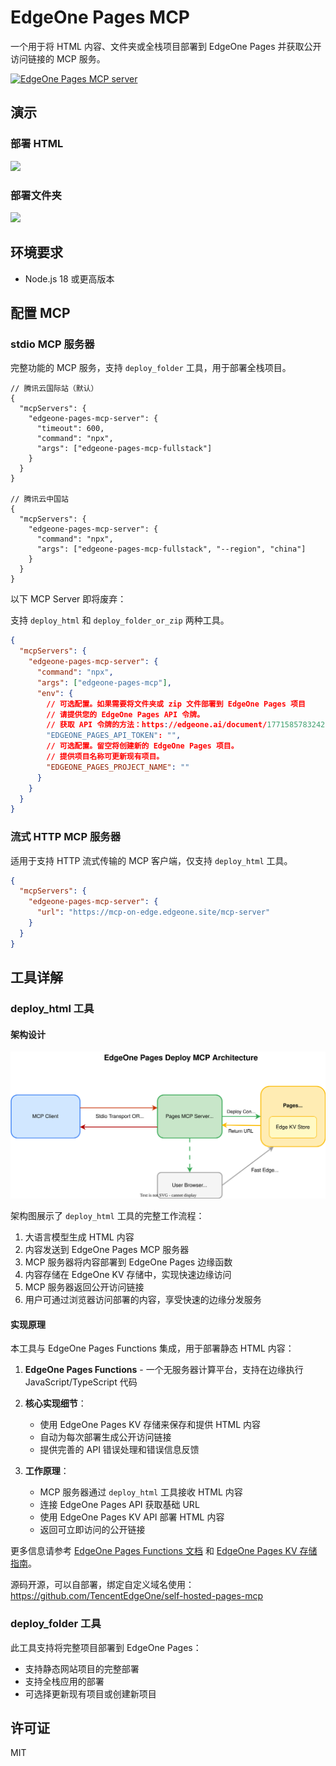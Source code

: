# EdgeOne Pages MCP

一个用于将 HTML 内容、文件夹或全栈项目部署到 EdgeOne Pages 并获取公开访问链接的 MCP 服务。

<a href="https://glama.ai/mcp/servers/@TencentEdgeOne/edgeone-pages-mcp">
  <img width="380" height="200" src="https://glama.ai/mcp/servers/@TencentEdgeOne/edgeone-pages-mcp/badge" alt="EdgeOne Pages MCP server" />
</a>

## 演示

### 部署 HTML

![](https://cdnstatic.tencentcs.com/edgeone/pages/assets/U_GpJ-1746519327306.gif)

### 部署文件夹

![](https://cdnstatic.tencentcs.com/edgeone/pages/assets/kR_Kk-1746519251292.gif)

## 环境要求

- Node.js 18 或更高版本

## 配置 MCP

### stdio MCP 服务器

完整功能的 MCP 服务，支持 `deploy_folder` 工具，用于部署全栈项目。

```jsonc
// 腾讯云国际站（默认）
{
  "mcpServers": {
    "edgeone-pages-mcp-server": {
      "timeout": 600,
      "command": "npx",
      "args": ["edgeone-pages-mcp-fullstack"]
    }
  }
}

// 腾讯云中国站
{
  "mcpServers": {
    "edgeone-pages-mcp-server": {
      "command": "npx",
      "args": ["edgeone-pages-mcp-fullstack", "--region", "china"]
    }
  }
}
```

以下 MCP Server 即将废弃：

支持 `deploy_html` 和 `deploy_folder_or_zip` 两种工具。

```json
{
  "mcpServers": {
    "edgeone-pages-mcp-server": {
      "command": "npx",
      "args": ["edgeone-pages-mcp"],
      "env": {
        // 可选配置。如果需要将文件夹或 zip 文件部署到 EdgeOne Pages 项目
        // 请提供您的 EdgeOne Pages API 令牌。
        // 获取 API 令牌的方法：https://edgeone.ai/document/177158578324279296
        "EDGEONE_PAGES_API_TOKEN": "",
        // 可选配置。留空将创建新的 EdgeOne Pages 项目。
        // 提供项目名称可更新现有项目。
        "EDGEONE_PAGES_PROJECT_NAME": ""
      }
    }
  }
}
```

### 流式 HTTP MCP 服务器

适用于支持 HTTP 流式传输的 MCP 客户端，仅支持 `deploy_html` 工具。

```json
{
  "mcpServers": {
    "edgeone-pages-mcp-server": {
      "url": "https://mcp-on-edge.edgeone.site/mcp-server"
    }
  }
}
```

## 工具详解

### deploy_html 工具

#### 架构设计

![EdgeOne Pages MCP 架构图](./assets/architecture.svg)

架构图展示了 `deploy_html` 工具的完整工作流程：

1. 大语言模型生成 HTML 内容
2. 内容发送到 EdgeOne Pages MCP 服务器
3. MCP 服务器将内容部署到 EdgeOne Pages 边缘函数
4. 内容存储在 EdgeOne KV 存储中，实现快速边缘访问
5. MCP 服务器返回公开访问链接
6. 用户可通过浏览器访问部署的内容，享受快速的边缘分发服务

#### 实现原理

本工具与 EdgeOne Pages Functions 集成，用于部署静态 HTML 内容：

1. **EdgeOne Pages Functions** - 一个无服务器计算平台，支持在边缘执行 JavaScript/TypeScript 代码

2. **核心实现细节**：

   - 使用 EdgeOne Pages KV 存储来保存和提供 HTML 内容
   - 自动为每次部署生成公开访问链接
   - 提供完善的 API 错误处理和错误信息反馈

3. **工作原理**：
   - MCP 服务器通过 `deploy_html` 工具接收 HTML 内容
   - 连接 EdgeOne Pages API 获取基础 URL
   - 使用 EdgeOne Pages KV API 部署 HTML 内容
   - 返回可立即访问的公开链接

更多信息请参考 [EdgeOne Pages Functions 文档](https://edgeone.ai/document/162227908259442688) 和 [EdgeOne Pages KV 存储指南](https://edgeone.ai/document/162227803822321664)。

源码开源，可以自部署，绑定自定义域名使用：https://github.com/TencentEdgeOne/self-hosted-pages-mcp

### deploy_folder 工具

此工具支持将完整项目部署到 EdgeOne Pages：

- 支持静态网站项目的完整部署
- 支持全栈应用的部署
- 可选择更新现有项目或创建新项目

## 许可证

MIT
